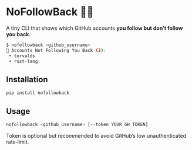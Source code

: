 # NoFollowBack 🕵️‍♀️

A tiny CLI that shows which GitHub accounts **you follow but don't follow you back**.

```bash
$ nofollowback <github_username>
🚫 Accounts Not Following You Back (2):
 • torvalds
 • rust-lang
```

## Installation

```bash
pip install nofollowback
```

## Usage

```bash
nofollowback <github_username> [--token YOUR_GH_TOKEN]
```

Token is optional but recommended to avoid GitHub’s low unauthenticated rate‑limit.

